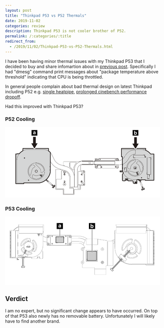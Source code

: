 ```yaml
---
layout: post
title: "Thinkpad P53 vs P52 Thermals"
date: 2019-11-02
categories: review
description: Thinkpad P53 is not cooler brother of P52.
permalink: /:categories/:title
redirect_from:
  - /2019/11/02/Thinkpad-P53-vs-P52-Thermals.html
---
```


I have been having minor thermal issues with my Thinkpad P53 that I decided to buy and share infomartion about in [previous post](https://vaclavkosar.com/2019/03/03/Thinkpad-P52-vs-HP-Zbook-15-G5-vs-Dell-Precision-7530.html). Specifically I had "dmesg" command print messages about "package temperature above threshold" indicating that CPU is being throttled.

In general people complain about bad thermal design on latest Thinkpad including P52 e.g. [single heatpipe](http://forum.notebookreview.com/attachments/cooling_comparison-png.160125/), [prolonged cinebench performance dropoff](https://www.notebookcheck.net/Lenovo-ThinkPad-P52-i7-P1000-FHD-Workstation-Review.322974.0.html).

Had this improved with Thinkpad P53?

### P52 Cooling
![P52 Cooling](https://raw.githubusercontent.com/vackosar/vackosar.github.io/master/images/2019-11-02-p52-vs-p53-thermals-p52.png)

### P53 Cooling
![P53 Cooling](https://raw.githubusercontent.com/vackosar/vackosar.github.io/master/images/2019-11-02-p52-vs-p53-thermals-p53.png)


## Verdict

I am no expert, but no significant change appears to have occurred. On top of that P53 also newly has no removable battery. Unfortunately I will likely have to find another brand.

